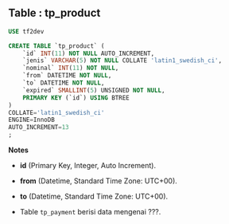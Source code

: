Table : tp_product
--------------------

```SQL
USE tf2dev

CREATE TABLE `tp_product` (
	`id` INT(11) NOT NULL AUTO_INCREMENT,
	`jenis` VARCHAR(5) NOT NULL COLLATE 'latin1_swedish_ci',
	`nominal` INT(11) NOT NULL,
	`from` DATETIME NOT NULL,
	`to` DATETIME NOT NULL,
	`expired` SMALLINT(5) UNSIGNED NOT NULL,
	PRIMARY KEY (`id`) USING BTREE
)
COLLATE='latin1_swedish_ci'
ENGINE=InnoDB
AUTO_INCREMENT=13
;
```
__Notes__

+ __id__ (Primary Key, Integer, Auto Increment).

+ __from__ (Datetime, Standard Time Zone: UTC+00).

+ __to__ (Datetime, Standard Time Zone: UTC+00).

+ Table `tp_payment` berisi data mengenai ???.